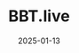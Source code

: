 ---  
layout: startup_page  
title: "BBT.live"  
id: "bbt.live"  
permalink: "/bbtlivebbt.live01132025/"  
website: "https://bbt.live/"  
funding_round: "Seed"  
funding_amount: "$11.5M"  
investors: "Accel Solutions Group Ltd., Terilogy Service Weare"  
about: "BBT.live provides a SaaS platform, BeBroadband®, offering secure connectivity over public infrastructure for service providers targeting the SMB/SME market. Its solution utilizes SD-WAN, SSE, SASE, and ZTNA technologies, delivering enterprise-grade solutions with cost efficiency. The platform streamlines sales cycles, reduces customer acquisition costs, and improves lead-to-cash efficiency."  
markets: "SaaS, Networking, Cybersecurity, Telecommunications, Computer Networking Products"  
hq: "Tel Aviv, Tel Aviv District, Israel"  
founded_year: "2020"  
linkedin: "https://www.linkedin.com/company/bbt-live"  
twitter: ""  
instagram: ""  
facebook: ""  
crunchbase: "https://www.crunchbase.com/organization/bbt-live-293d?utm_source=linkedin&utm_medium=referral&utm_campaign=linkedin_companies&utm_content=profile_cta_anon&trk=funding_crunchbase"  
pitchbook: ""  

date_display: "13-Jan-2025"  
date: "2025-01-13"

# SEO Optimization  
meta_title: "BBT.live - Seed Funding ($11.5M)"  
meta_description: "BBT.live, BBT.live provides a SaaS platform, BeBroadband®, offering secure connectivity over public infrastructure for service providers targeting the SMB/SME m..."  
meta_keywords: "BBT.live, SaaS, Networking, Cybersecurity, Telecommunications, Computer Networking Products, Seed funding"  
canonical_url: "https://startup.projectstartups.com/bbtlivebbt.live01132025/"  
---